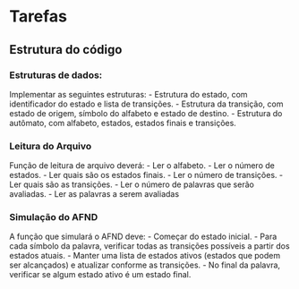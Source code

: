 # Tarefas
## Estrutura do código
### Estruturas de dados:
Implementar as seguintes estruturas:
    - Estrutura do estado, com identificador do estado e lista de transições.
    - Estrutura da transição, com estado de origem, símbolo do alfabeto e estado de destino.
    - Estrutura do autômato, com alfabeto, estados, estados finais e transições.
### Leitura do Arquivo
Função de leitura de arquivo deverá:
    - Ler o alfabeto.
    - Ler o número de estados.
    - Ler quais são os estados finais.
    - Ler o número de transições.
    - Ler quais são as transições.
    - Ler o número de palavras que serão avaliadas.
    - Ler as palavras a serem avaliadas
### Simulação do AFND
A função que simulará o AFND deve:
    - Começar do estado inicial.
    - Para cada símbolo da palavra, verificar todas as transições possíveis a partir dos estados atuais.
    - Manter uma lista de estados ativos (estados que podem ser alcançados) e atualizar conforme as transições.
    - No final da palavra, verificar se algum estado ativo é um estado final.

